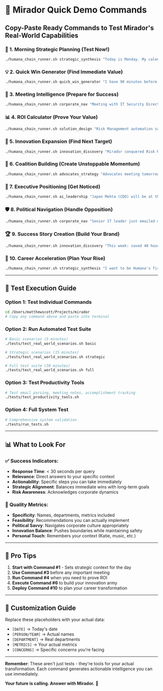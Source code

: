 # 🚀 Mirador Quick Demo Commands

## Copy-Paste Ready Commands to Test Mirador's Real-World Capabilities

### 🌅 1. Morning Strategic Planning (Test Now!)
```bash
./humana_chain_runner.sh strategic_synthesis "Today is Monday. My calendar: 9am team meeting, 2pm with IT Security, 4pm Advocates meeting. Top priorities: 1) Demo automation savings, 2) Get IT approval, 3) Build innovation coalition. What are my 3 highest-leverage actions today to advance both visible wins and long-term AI leadership positioning?"
```

### 💡 2. Quick Win Generator (Find Immediate Value)
```bash
./humana_chain_runner.sh quick_win_generator "I have 90 minutes before my next meeting. What automation can I build RIGHT NOW that would save my team time this week and impress my manager? Focus on Risk Management processes that are manual and error-prone."
```

### 🎯 3. Meeting Intelligence (Prepare for Success)
```bash
./humana_chain_runner.sh corporate_nav "Meeting with IT Security Director in 20 minutes about my automation tools. He's skeptical about unauthorized AI usage. How do I turn him from blocker to champion? Give me specific talking points, compliance answers, and partnership language."
```

### 📊 4. ROI Calculator (Prove Your Value)
```bash
./humana_chain_runner.sh solution_design "Risk Management automation saves 40 hours/week with 97% accuracy. Calculate enterprise ROI if we scale to Claims (200 people), Provider Relations (150 people), Member Services (300 people). Show Star Ratings impact, dollar savings, and create executive-ready slides."
```

### 🚀 5. Innovation Expansion (Find Next Target)
```bash
./humana_chain_runner.sh innovation_discovery "Mirador conquered Risk Management. Which department next? Consider: Claims (manual Excel hell), Provider Relations (credentialing chaos), Member Services (repetitive emails), Finance (report generation nightmare). Rank by: political feasibility, Star Ratings impact, and path to AI leadership role."
```

### 🤝 6. Coalition Building (Create Unstoppable Momentum)
```bash
./humana_chain_runner.sh advocates_strategy "Advocates meeting tomorrow. Theme: 'Innovation in Daily Work'. Current allies: Mike (Operations), Lisa (Finance). Skeptics: Bob (IT), Karen (Regional VP). How do I demo Mirador to create FOMO without triggering antibodies? Script the perfect 5-minute presentation."
```

### 💼 7. Executive Positioning (Get Noticed)
```bash
./humana_chain_runner.sh ai_leadership "Japan Mehta (CDO) will be at the town hall Thursday. I have 30 seconds in the Q&A to make an impression. He cares about digital transformation and Star Ratings. Create the perfect question that showcases my innovation while positioning me for follow-up conversation."
```

### 🛡️ 8. Political Navigation (Handle Opposition)
```bash
./humana_chain_runner.sh corporate_nav "Senior IT leader just emailed my boss questioning 'shadow IT automation tools that pose security risks.' How do I respond professionally, convert the skeptic, get IT endorsement, and maintain innovation momentum? Draft the perfect response email."
```

### 🏆 9. Success Story Creation (Build Your Brand)
```bash
./humana_chain_runner.sh innovation_discovery "This week: saved 40 hours, prevented 3 compliance violations, improved accuracy to 97%, team morale up 30%. Transform into: 1) LinkedIn post (no Mirador mention), 2) Advocates newsletter story, 3) Skip-level talking points, 4) Performance review evidence."
```

### 🎯 10. Career Acceleration (Plan Your Rise)
```bash
./humana_chain_runner.sh strategic_synthesis "I want to be Humana's first VP of AI Innovation within 12 months. Current: Risk Management Professional II. Assets: Mirador success, growing coalition, executive interest. Create 90-day sprint plan with specific milestones, visibility tactics, and success metrics."
```

---

## 🧪 Test Execution Guide

### Option 1: Test Individual Commands
```bash
cd /Users/matthewscott/Projects/mirador
# Copy any command above and paste into terminal
```

### Option 2: Run Automated Test Suite
```bash
# Basic scenarios (5 minutes)
./tests/test_real_world_scenarios.sh basic

# Strategic scenarios (15 minutes)
./tests/test_real_world_scenarios.sh strategic

# Full test suite (30 minutes)
./tests/test_real_world_scenarios.sh full
```

### Option 3: Test Productivity Tools
```bash
# Test email parsing, meeting notes, accomplishment tracking
./tests/test_productivity_tools.sh
```

### Option 4: Full System Test
```bash
# Comprehensive system validation
./tests/run_tests.sh
```

---

## 📊 What to Look For

### ✅ Success Indicators:
- **Response Time**: < 30 seconds per query
- **Relevance**: Direct answers to your specific context
- **Actionability**: Specific steps you can take immediately
- **Strategic Alignment**: Balances immediate wins with long-term goals
- **Risk Awareness**: Acknowledges corporate dynamics

### 🎯 Quality Metrics:
- **Specificity**: Names, departments, metrics included
- **Feasibility**: Recommendations you can actually implement
- **Political Savvy**: Navigates corporate culture appropriately
- **Innovation Balance**: Pushes boundaries while maintaining safety
- **Personal Touch**: Remembers your context (Katie, music, etc.)

---

## 🚀 Pro Tips

1. **Start with Command #1** - Sets strategic context for the day
2. **Use Command #3** before any important meeting
3. **Run Command #4** when you need to prove ROI
4. **Execute Command #6** to build your innovation army
5. **Deploy Command #10** to plan your career transformation

---

## 📝 Customization Guide

Replace these placeholders with your actual data:
- `[DATE]` → Today's date
- `[PERSON/TEAM]` → Actual names
- `[DEPARTMENT]` → Real departments
- `[METRICS]` → Your actual metrics
- `[CONCERNS]` → Specific concerns you're facing

---

**Remember**: These aren't just tests - they're tools for your actual transformation. Each command generates actionable intelligence you can use immediately.

**Your future is calling. Answer with Mirador.** 🚀